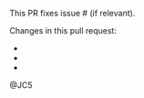 <!--
Thank you for submitting new code to Firefly III, or any of the related projects. Please read the following rules carefully.

- Do not submit solutions for problems that are not already reported in an issue
- Firefly III can't be your learning experience. If you're new to all of this, please go be new somewhere else
- Do not open PRs to "discuss" possible solutions or to "get feedback" on your code. I don't have time for that.
- Pull requests for the MAIN branch will be closed.
- DO NOT include translated strings in your PR.

Perhaps open an issue first, before you open a PR?

-->
    
This PR fixes issue # (if relevant).

Changes in this pull request:

-
-
-

@JC5
